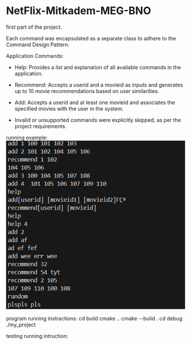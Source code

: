 # NetFlix-Mitkadem-MEG-BNO

first part of the project.

Each command was encapsulated as a separate class to adhere to the Command Design Pattern.

Application Commands:
- Help: Provides a list and explanation of all available commands in the application.

- Recommend: Accepts a userid and a movieid as inputs and generates up to 10 movie recommendations based on user similarities.

- Add: Accepts a userid and at least one movieid and associates the specified movies with the user in the system.

* Invalid or unsupported commands were explicitly skipped, as per the project requirements.

running example:
![alt text](image.png)

program running instractions:
cd build
cmake ..
cmake --bulid .
cd debug
./my_project

testing running intruction: